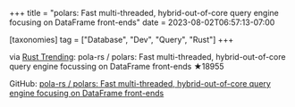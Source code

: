 +++
title = "polars: Fast multi-threaded, hybrid-out-of-core query engine focusing on DataFrame front-ends"
date = 2023-08-02T06:57:13-07:00

[taxonomies]
tag = ["Database", "Dev", "Query", "Rust"]
+++

via [Rust Trending](https://botsin.space/@RustTrending/110817955907706206): pola-rs / polars: Fast multi-threaded, hybrid-out-of-core query engine focussing on DataFrame front-ends ★18955

<!-- more -->

GitHub: [pola-rs / polars: Fast multi-threaded, hybrid-out-of-core query engine focusing on DataFrame front-ends](https://github.com/pola-rs/polars)
